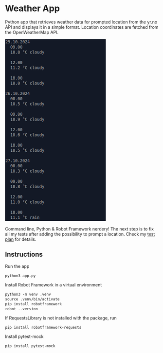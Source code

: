 # Weather App

Python app that retrieves weather data for prompted location from the yr.no API and displays it in a simple format. Location coordinates are fetched from the OpenWeatherMap API.

![Screencap from the app at work](/resources/commandline-screencap.png)

Command line, Python & Robot Framework nerdery! The next step is to fix all my tests after adding the possibility to prompt a location. Check my [test plan](/tests/test_plan.md) for details. 

## Instructions

Run the app

```
python3 app.py
```

Install Robot Framework in a virtual environment

```
python3 -m venv .venv
source .venv/bin/activate
pip install robotframework
robot --version
```

If RequestsLibrary is not installed with the package, run

```
pip install robotframework-requests
```

Install pytest-mock

```
pip install pytest-mock
```